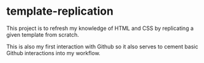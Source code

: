 # template-replication
This project is to refresh my knowledge of HTML and CSS by replicating a given template from scratch.

This is also my first interaction with Github so it also serves to cement basic Github interactions into my workflow.
